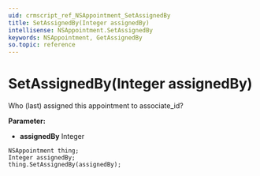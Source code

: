 ```yaml
---
uid: crmscript_ref_NSAppointment_SetAssignedBy
title: SetAssignedBy(Integer assignedBy)
intellisense: NSAppointment.SetAssignedBy
keywords: NSAppointment, GetAssignedBy
so.topic: reference
---
```


# SetAssignedBy(Integer assignedBy)

Who (last) assigned this appointment to associate_id?

**Parameter:** 
 - **assignedBy** Integer

```crmscript
NSAppointment thing;
Integer assignedBy;
thing.SetAssignedBy(assignedBy);
```

